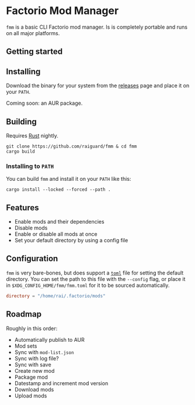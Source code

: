 # Factorio Mod Manager

`fmm` is a basic CLI Factorio mod manager. Is is completely portable and runs on all major platforms.

## Getting started

## Installing

Download the binary for your system from the [releases](https://github.com/raiguard/fmm/releases) page and place it on your `PATH`.

Coming soon: an AUR package.

## Building

Requires [Rust](https://rust-lang.org) nightly.

```
git clone https://github.com/raiguard/fmm & cd fmm
cargo build
```

### Installing to `PATH`

You can build `fmm` and install it on your `PATH` like this:

```
cargo install --locked --forced --path .
```

## Features

- Enable mods and their dependencies
- Disable mods
- Enable or disable all mods at once
- Set your default directory by using a config file

## Configuration

`fmm` is very bare-bones, but does support a [`toml`](https://toml.io/en/) file for setting the default directory. You can set the path to this file with the `--config` flag, or place it in `$XDG_CONFIG_HOME/fmm/fmm.toml` for it to be sourced automatically.

```toml
directory = "/home/rai/.factorio/mods"
```

## Roadmap

Roughly in this order:

- Automatically publish to AUR
- Mod sets
- Sync with `mod-list.json`
- Sync with log file?
- Sync with save
- Create new mod
- Package mod
- Datestamp and increment mod version
- Download mods
- Upload mods
